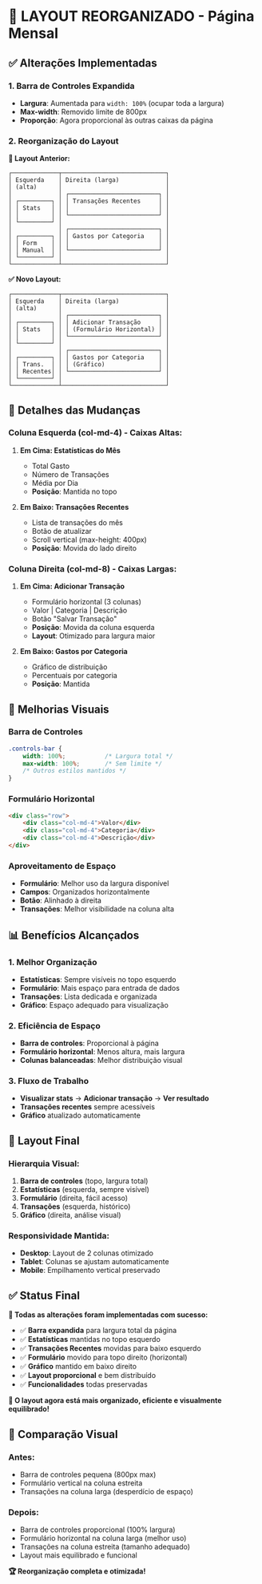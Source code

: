 # 🎨 LAYOUT REORGANIZADO - Página Mensal

## ✅ **Alterações Implementadas**

### **1. Barra de Controles Expandida**
- **Largura**: Aumentada para `width: 100%` (ocupar toda a largura)
- **Max-width**: Removido limite de 800px
- **Proporção**: Agora proporcional às outras caixas da página

### **2. Reorganização do Layout**

**🔄 Layout Anterior:**
```
┌─────────────┬─────────────────────────────┐
│ Esquerda    │ Direita (larga)             │
│ (alta)      │                             │
│             │ ┌─────────────────────────┐ │
│ ┌─────────┐ │ │ Transações Recentes     │ │
│ │ Stats   │ │ │                         │ │
│ │         │ │ └─────────────────────────┘ │
│ └─────────┘ │                             │
│             │ ┌─────────────────────────┐ │
│ ┌─────────┐ │ │ Gastos por Categoria    │ │
│ │ Form    │ │ │                         │ │
│ │ Manual  │ │ └─────────────────────────┘ │
│ └─────────┘ │                             │
└─────────────┴─────────────────────────────┘
```

**✅ Novo Layout:**
```
┌─────────────┬─────────────────────────────┐
│ Esquerda    │ Direita (larga)             │
│ (alta)      │                             │
│             │ ┌─────────────────────────┐ │
│ ┌─────────┐ │ │ Adicionar Transação     │ │
│ │ Stats   │ │ │ (Formulário Horizontal) │ │
│ │         │ │ └─────────────────────────┘ │
│ └─────────┘ │                             │
│             │ ┌─────────────────────────┐ │
│ ┌─────────┐ │ │ Gastos por Categoria    │ │
│ │ Trans.  │ │ │ (Gráfico)               │ │
│ │ Recentes│ │ └─────────────────────────┘ │
│ └─────────┘ │                             │
└─────────────┴─────────────────────────────┘
```

## 🎯 **Detalhes das Mudanças**

### **Coluna Esquerda (col-md-4) - Caixas Altas:**

1. **Em Cima: Estatísticas do Mês**
   - Total Gasto
   - Número de Transações  
   - Média por Dia
   - **Posição**: Mantida no topo

2. **Em Baixo: Transações Recentes**
   - Lista de transações do mês
   - Botão de atualizar
   - Scroll vertical (max-height: 400px)
   - **Posição**: Movida do lado direito

### **Coluna Direita (col-md-8) - Caixas Largas:**

1. **Em Cima: Adicionar Transação**
   - Formulário horizontal (3 colunas)
   - Valor | Categoria | Descrição
   - Botão "Salvar Transação"
   - **Posição**: Movida da coluna esquerda
   - **Layout**: Otimizado para largura maior

2. **Em Baixo: Gastos por Categoria**
   - Gráfico de distribuição
   - Percentuais por categoria
   - **Posição**: Mantida

## 🎨 **Melhorias Visuais**

### **Barra de Controles**
```css
.controls-bar {
    width: 100%;           /* Largura total */
    max-width: 100%;       /* Sem limite */
    /* Outros estilos mantidos */
}
```

### **Formulário Horizontal**
```html
<div class="row">
    <div class="col-md-4">Valor</div>
    <div class="col-md-4">Categoria</div>
    <div class="col-md-4">Descrição</div>
</div>
```

### **Aproveitamento de Espaço**
- **Formulário**: Melhor uso da largura disponível
- **Campos**: Organizados horizontalmente
- **Botão**: Alinhado à direita
- **Transações**: Melhor visibilidade na coluna alta

## 📊 **Benefícios Alcançados**

### **1. Melhor Organização**
- **Estatísticas**: Sempre visíveis no topo esquerdo
- **Formulário**: Mais espaço para entrada de dados
- **Transações**: Lista dedicada e organizada
- **Gráfico**: Espaço adequado para visualização

### **2. Eficiência de Espaço**
- **Barra de controles**: Proporcional à página
- **Formulário horizontal**: Menos altura, mais largura
- **Colunas balanceadas**: Melhor distribuição visual

### **3. Fluxo de Trabalho**
- **Visualizar stats** → **Adicionar transação** → **Ver resultado**
- **Transações recentes** sempre acessíveis
- **Gráfico** atualizado automaticamente

## 🎯 **Layout Final**

### **Hierarquia Visual:**
1. **Barra de controles** (topo, largura total)
2. **Estatísticas** (esquerda, sempre visível)
3. **Formulário** (direita, fácil acesso)
4. **Transações** (esquerda, histórico)
5. **Gráfico** (direita, análise visual)

### **Responsividade Mantida:**
- **Desktop**: Layout de 2 colunas otimizado
- **Tablet**: Colunas se ajustam automaticamente
- **Mobile**: Empilhamento vertical preservado

## ✅ **Status Final**

**🎯 Todas as alterações foram implementadas com sucesso:**

- ✅ **Barra expandida** para largura total da página
- ✅ **Estatísticas** mantidas no topo esquerdo
- ✅ **Transações Recentes** movidas para baixo esquerdo
- ✅ **Formulário** movido para topo direito (horizontal)
- ✅ **Gráfico** mantido em baixo direito
- ✅ **Layout proporcional** e bem distribuído
- ✅ **Funcionalidades** todas preservadas

**🚀 O layout agora está mais organizado, eficiente e visualmente equilibrado!**

## 🎨 **Comparação Visual**

### **Antes:**
- Barra de controles pequena (800px max)
- Formulário vertical na coluna estreita
- Transações na coluna larga (desperdício de espaço)

### **Depois:**
- Barra de controles proporcional (100% largura)
- Formulário horizontal na coluna larga (melhor uso)
- Transações na coluna estreita (tamanho adequado)
- Layout mais equilibrado e funcional

**🏆 Reorganização completa e otimizada!**
